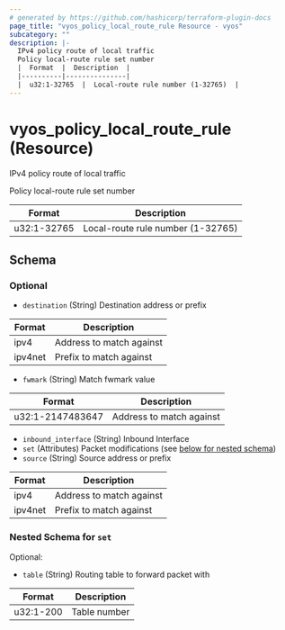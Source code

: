 ```yaml
---
# generated by https://github.com/hashicorp/terraform-plugin-docs
page_title: "vyos_policy_local_route_rule Resource - vyos"
subcategory: ""
description: |-
  IPv4 policy route of local traffic
  Policy local-route rule set number
  |  Format  |  Description  |
  |----------|---------------|
  |  u32:1-32765  |  Local-route rule number (1-32765)  |
---
```


# vyos_policy_local_route_rule (Resource)

IPv4 policy route of local traffic

Policy local-route rule set number

|  Format  |  Description  |
|----------|---------------|
|  u32:1-32765  |  Local-route rule number (1-32765)  |



<!-- schema generated by tfplugindocs -->
## Schema

### Optional

- `destination` (String) Destination address or prefix

|  Format  |  Description  |
|----------|---------------|
|  ipv4  |  Address to match against  |
|  ipv4net  |  Prefix to match against  |
- `fwmark` (String) Match fwmark value

|  Format  |  Description  |
|----------|---------------|
|  u32:1-2147483647  |  Address to match against  |
- `inbound_interface` (String) Inbound Interface
- `set` (Attributes) Packet modifications (see [below for nested schema](#nestedatt--set))
- `source` (String) Source address or prefix

|  Format  |  Description  |
|----------|---------------|
|  ipv4  |  Address to match against  |
|  ipv4net  |  Prefix to match against  |

<a id="nestedatt--set"></a>
### Nested Schema for `set`

Optional:

- `table` (String) Routing table to forward packet with

|  Format  |  Description  |
|----------|---------------|
|  u32:1-200  |  Table number  |
